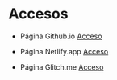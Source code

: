 # Accesos

- Página Github.io [Acceso](https://cbalarth.github.io/coder_back/)

- Página Netlify.app [Acceso](https://ecommercebalart.netlify.app/)

- Página Glitch.me [Acceso](https://balartecommerce.glitch.me/)